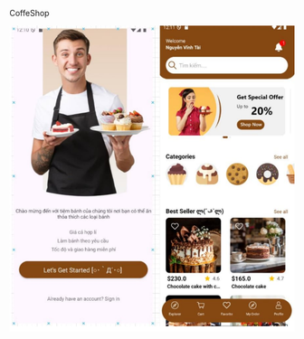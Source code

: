  C o f f e S h o p 
 


![Image Alt](https://raw.githubusercontent.com/iawak-source/CoffeShop/refs/heads/main/fdcbe509-9932-4288-acbc-27a1be3ede28.jpg)
